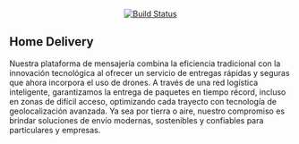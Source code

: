 <p align="center"><a href="https://laravel.com" target="_blank">

<p align="center">
<a href="https://github.com/laravel/framework/actions"><img src="https://media.istockphoto.com/id/1214136128/es/vector/entrega-a-domicilio-env%C3%ADo-en-scooter-en-smartphone-dise%C3%B1o-transporte-alimentaci%C3%B3n-y-compras.jpg?s=612x612&w=0&k=20&c=fzhENOyGjZvK90co-9f-quwd0A_n6tAXf7qBVgZUDQU=" alt="Build Status"></a>



## Home Delivery

Nuestra plataforma de mensajería combina la eficiencia tradicional con la innovación tecnológica al ofrecer un servicio de entregas rápidas y seguras que ahora incorpora el uso de drones. A través de una red logística inteligente, garantizamos la entrega de paquetes en tiempo récord, incluso en zonas de difícil acceso, optimizando cada trayecto con tecnología de geolocalización avanzada. Ya sea por tierra o aire, nuestro compromiso es brindar soluciones de envío modernas, sostenibles y confiables para particulares y empresas.



